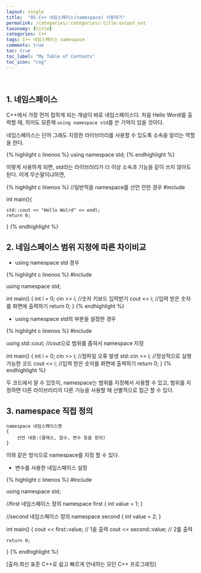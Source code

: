 ```yaml
---
layout: single
title:  "05.C++ 네임스페이스(namespace) 사용하기"
permalink: /categories/:categories/:title:output_ext
taxonomy: {title}
categories: C++
tags: C++ 네임스페이스 namespace
comments: true
toc: true
toc_label: "My Table of Contents"
toc_icon: "cog"
---
```

<br>

## 1. 네임스페이스

C++에서 가장 먼저 접하게 되는 개념이 바로 네임스페이스다. 
처음 Hello Wordl를 출력할 때, 의미도 모른채 `using namespace std`를 쓴 기억이 있을 것이다.

네임스페이스는 단어 그래도 지정한 라이브러리를 사용할 수 있도록 소속을 알리는 역할을 한다.

{% highlight c linenos %}
using namespace std;
{% endhighlight %}

이렇게 사용하게 되면, std라는 라이브러리가 더 이상 소속과 기능을 같이 쓰지 않아도 된다. 이게 무슨말이냐하면,


{% highlight c linenos %}
//일반적을 namespace를 선언 안한 경우
#include <iostream>

int main(){

    std::cout << "Hello Wolrd" << endl;
    return 0;
}
{% endhighlight %}


## 2. 네임스페이스 범위 지정에 따른 차이비교

* using namespace std 경우

{% highlight c linenos %}
#include <iostream>

using namespace std;

int main()
{
    int i = 0;
    cin >> i; //숫자 키보드 입력받기
    cout << i; //입력 받은 숫자를 화면에 출력하기
    return 0;
}
{% endhighlight %}


* using namespace std의 부분을 설정한 경우

{% highlight c linenos %}
#include <iostream>

using std::cout; //cout으로 범위를 좁혀서 namespace 지정

int main()
{
    int i = 0;
    cin >> i; //컴파일 오류 발생
    std::cin >> i; //정상적으로 실행 가능한 코드
    cout << i; //입력 받은 숫자를 화면에 출력하기
    return 0;
}
{% endhighlight %}


두 코드에서 알 수 있듯이, namespace는 범위를 지정해서 사용할 수 있고, 범위를 지정하면 다른 라이브러리의 다른 기능을 사용할 때 선별적으로 접근 할 수 있다.

## 3. namespace 직접 정의


```
namespace 네임스페이스명
{
    선언 내용:(클래스, 함수, 변수 등을 정의)
}
```


이와 같은 방식으로 namespace를 지정 할 수 있다.

* 변수를 사용한 네임스페이스 설정

{% highlight c linenos %}
#include <iostream>

using namespace std;

//first 네임스페이스 정의
namespace first
{
    int value = 1;
}

//second 네임스페이스 정의
namespace second
{
    int value = 2;
}

int main()
{
    cout << first::value; // 1을 출력
    cout << second::value; // 2를 출력

    return 0;
}
{% endhighlight %}


[출처:최신 표준 C++로 쉽고 빠르게 안내하는 모던 C++ 프로그래밍]
